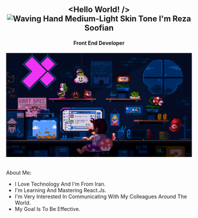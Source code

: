 **<h2 align="center"><Hello World! /> <img src="https://raw.githubusercontent.com/Tarikul-Islam-Anik/Animated-Fluent-Emojis/master/Emojis/Hand%20gestures/Waving%20Hand%20Medium-Light%20Skin%20Tone.png" alt="Waving Hand Medium-Light Skin Tone" width="25" height="25" /> I'm Reza Soofian</h2>**
<h4 align="center">Front End Developer</h4>
<div><img src="https://github.com/RezaSoofian/RezaSoofian/blob/main/mario.gif"/></div>
<br/>
  <div>
    <p>About Me:</p>
    <ul>
      <li>I Love Technology And I'm From Iran.</li>
      <li>I'm Learning And Mastering React.Js.</li>
      <li>I'm Very Interested In Communicating With My Colleagues Around The World.</li>
      <li>My Goal Is To Be Effective.</li>
    <ul/>
  </div>
  <div>
    <span><a href="https://www.w3schools.com/html/"></a></span>
    <span></span>
    <span></span>
    <span></span>
    <span></span>
    <span></span>
  </div>
